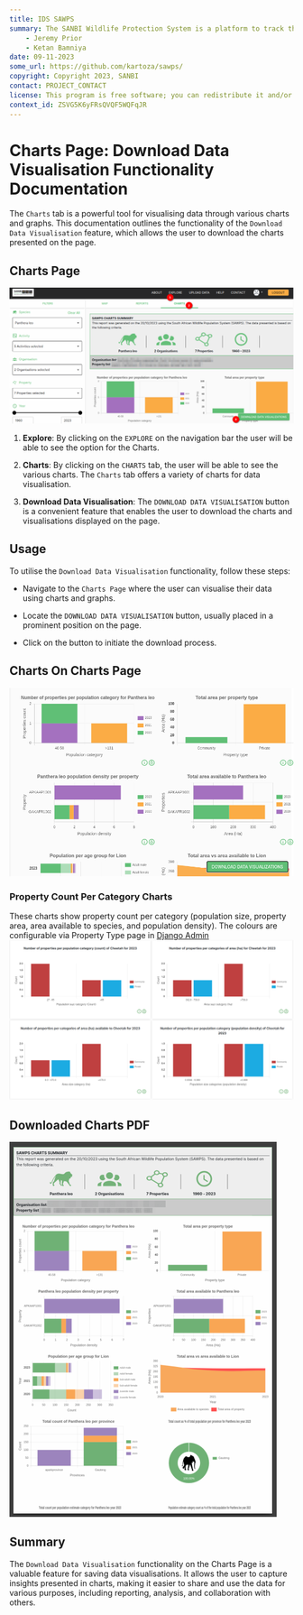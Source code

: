 ```yaml
---
title: IDS SAWPS
summary: The SANBI Wildlife Protection System is a platform to track the population levels of endangered wildlife.
    - Jeremy Prior
    - Ketan Bamniya
date: 09-11-2023
some_url: https://github.com/kartoza/sawps/
copyright: Copyright 2023, SANBI
contact: PROJECT_CONTACT
license: This program is free software; you can redistribute it and/or modify it under the terms of the GNU Affero General Public License as published by the Free Software Foundation; either version 3 of the License, or (at your option) any later version.
context_id: ZSVG5K6yFRsQVQF5WQFqJR
---
```


# Charts Page: Download Data Visualisation Functionality Documentation

The `Charts` tab is a powerful tool for visualising data through various charts and graphs. This documentation outlines the functionality of the `Download Data Visualisation` feature, which allows the user to download the charts presented on the page.

## Charts Page

![Charts Page](./img/charts-1.png)

1. **Explore**: By clicking on the `EXPLORE` on the navigation bar the user will be able to see the option for the Charts.

2. **Charts**: By clicking on the `CHARTS` tab, the user will be able to see the various charts. The `Charts` tab offers a variety of charts for data visualisation.

3. **Download Data Visualisation**: The `DOWNLOAD DATA VISUALISATION` button is a convenient feature that enables the user to download the charts and visualisations displayed on the page.

## Usage

To utilise the `Download Data Visualisation` functionality, follow these steps:

- Navigate to the `Charts Page` where the user can visualise their data using charts and graphs.

- Locate the `DOWNLOAD DATA VISUALISATION` button, usually placed in a prominent position on the page.

- Click on the button to initiate the download process.

## Charts On Charts Page

![Charts On Charts Page](./img/charts-2.png)

### Property Count Per Category Charts
These charts show property count per category (population size, property area, area available to species, 
and population density). The colours are configurable via Property Type page in [Django Admin](../../../administrator/manual/django-admin.md) 
![Property count per category](./img/charts-4.png)

## Downloaded Charts PDF

![Downloaded Charts PDF](./img/charts-3.png)

## Summary

The `Download Data Visualisation` functionality on the Charts Page is a valuable feature for saving data visualisations. It allows the user to capture insights presented in charts, making it easier to share and use the data for various purposes, including reporting, analysis, and collaboration with others.
